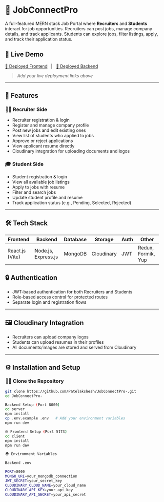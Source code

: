 # 💼 JobConnectPro

A full-featured MERN stack Job Portal where **Recruiters** and **Students** interact for job opportunities. Recruiters can post jobs, manage company details, and track applicants. Students can explore jobs, filter listings, apply, and track their application status.

## 🚀 Live Demo

[🔗 Deployed Frontend](#) &nbsp; | &nbsp; [🔗 Deployed Backend](#)  
> _Add your live deployment links above_

---

## 📌 Features

### 👨‍💼 Recruiter Side
- Recruiter registration & login
- Register and manage company profile
- Post new jobs and edit existing ones
- View list of students who applied to jobs
- Approve or reject applications
- View applicant resume directly
- Cloudinary integration for uploading documents and logos

### 🎓 Student Side
- Student registration & login
- View all available job listings
- Apply to jobs with resume
- Filter and search jobs
- Update student profile and resume
- Track application status (e.g., Pending, Selected, Rejected)

---

## 🛠️ Tech Stack

| Frontend | Backend | Database | Storage | Auth | Other |
|----------|---------|----------|---------|------|-------|
| React.js (Vite) | Node.js, Express.js | MongoDB | Cloudinary | JWT | Redux, Formik, Yup |


## 🔒 Authentication

- JWT-based authentication for both Recruiters and Students
- Role-based access control for protected routes
- Separate login and registration flows

---

## 🖼️ Cloudinary Integration

- Recruiters can upload company logos
- Students can upload resumes in their profiles
- All documents/images are stored and served from Cloudinary

---

## ⚙️ Installation and Setup

### 🧑‍💻 Clone the Repository

```bash
git clone https://github.com/Patelakshesh/JobConnectPro-.git
cd JobConnectPro-

Backend Setup (Port 8000)
cd server
npm install
cp .env.example .env   # Add your environment variables
npm run dev

🌐 Frontend Setup (Port 5173)
cd client
npm install
npm run dev

🌍 Environment Variables

Backend .env

PORT=8000
MONGO_URI=your_mongodb_connection
JWT_SECRET=your_secret_key
CLOUDINARY_CLOUD_NAME=your_cloud_name
CLOUDINARY_API_KEY=your_api_key
CLOUDINARY_API_SECRET=your_api_secret
